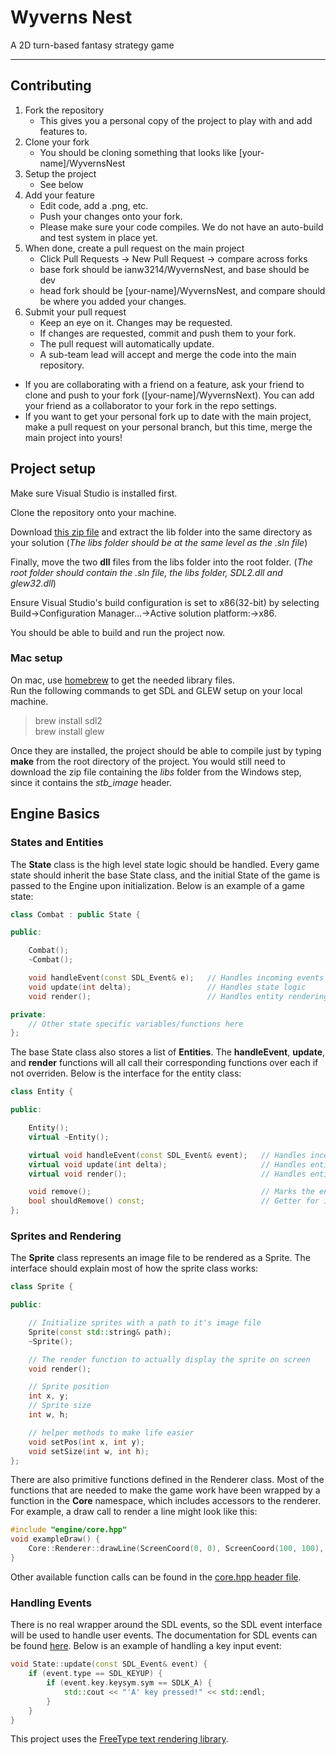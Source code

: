 # Wyverns Nest

A 2D turn-based fantasy strategy game

***

## Contributing

1. Fork the repository
    * This gives you a personal copy of the project to play with and add features to.
2. Clone your fork
    * You should be cloning something that looks like [your-name]/WyvernsNest
3. Setup the project
    * See below
4. Add your feature
    * Edit code, add a .png, etc.
    * Push your changes onto your fork.
    * Please make sure your code compiles. We do not have an auto-build and test system in place yet.
5. When done, create a pull request on the main project
    * Click Pull Requests -> New Pull Request -> compare across forks
    * base fork should be ianw3214/WyvernsNest, and base should be dev
    * head fork should be [your-name]/WyvernsNest, and compare should be where you added your changes.
6. Submit your pull request
    * Keep an eye on it. Changes may be requested.
    * If changes are requested, commit and push them to your fork.
    * The pull request will automatically update.
    * A sub-team lead will accept and merge the code into the main repository.
    
* If you are collaborating with a friend on a feature, ask your friend to clone and push to your fork ([your-name]/WyvernsNext). You can add your friend as a collaborator to your fork in the repo settings.
* If you want to get your personal fork up to date with the main project, make a pull request on your personal branch, but this time, merge the main project into yours!

## Project setup

Make sure Visual Studio is installed first.

Clone the repository onto your machine.

Download [this zip file](https://drive.google.com/file/d/1hAXUjqF0_p8v5UdK9ET0I-kugZknO9Fi/view?usp=sharing) and extract the lib folder into the same directory as your solution (*The libs folder should be at the same level as the .sln file*)

Finally, move the two **dll** files from the libs folder into the root folder. (*The root folder should contain the .sln file, the libs folder, SDL2.dll and glew32.dll*)

Ensure Visual Studio's build configuration is set to x86(32-bit) by selecting Build->Configuration Manager...->Active solution platform:->x86.

You should be able to build and run the project now.

### Mac setup

On mac, use [homebrew](https://brew.sh/) to get the needed library files.  
Run the following commands to get SDL and GLEW setup on your local machine.

> brew install sdl2  
> brew install glew

Once they are installed, the project should be able to compile just by typing **make** from the root directory of the project. You would still need to download the zip file containing the *libs* folder from the Windows step, since it contains the *stb_image* header.

## Engine Basics

### States and Entities

The **State** class is the high level state logic should be handled. Every game state should inherit the base State class, and the initial State of the game is passed to the Engine upon initialization. Below is an example of a game state:

```c++
class Combat : public State {

public:

    Combat();
    ~Combat();

    void handleEvent(const SDL_Event& e);   // Handles incoming events
    void update(int delta);                 // Handles state logic
    void render();                          // Handles entity rendering

private:
    // Other state specific variables/functions here
};
```

The base State class also stores a list of **Entities**. The **handleEvent**, **update**, and **render** functions will all call their corresponding functions over each if not overriden. Below is the interface for the entity class:

```c++
class Entity {

public:

    Entity();
    virtual ~Entity();

    virtual void handleEvent(const SDL_Event& event);   // Handles incoming events
    virtual void update(int delta);                     // Handles entity logic
    virtual void render();                              // Handles entity rendering

    void remove();                                      // Marks the entity for removing
    bool shouldRemove() const;                          // Getter for if the entity is removed
};
```

### Sprites and Rendering

The **Sprite** class represents an image file to be rendered as a Sprite. The interface should explain most of how the sprite class works:

```c++
class Sprite {

public:

    // Initialize sprites with a path to it's image file
    Sprite(const std::string& path);
    ~Sprite();

    // The render function to actually display the sprite on screen
    void render();

    // Sprite position
    int x, y;
    // Sprite size
    int w, h;

    // helper methods to make life easier
    void setPos(int x, int y);
    void setSize(int w, int h);
};
```

There are also primitive functions defined in the Renderer class. Most of the functions that are needed to make the game work have been wrapped by a function in the **Core** namespace, which includes accessors to the renderer. For example, a draw call to render a line might look like this:

```c++
#include "engine/core.hpp"
void exampleDraw() {
    Core::Renderer::drawLine(ScreenCoord(0, 0), ScreenCoord(100, 100), Colour(1.f, 0.f, 0.f));
}
```

Other available function calls can be found in the [core.hpp header file](https://github.com/ianw3214/WyvernsNest/blob/master/src/engine/core.hpp).

### Handling Events

There is no real wrapper around the SDL events, so the SDL event interface will be used to handle user events. The documentation for SDL events can be found [here](https://wiki.libsdl.org/SDL_Event). Below is an example of handling a key input event:

```c++
void State::update(const SDL_Event& event) {
    if (event.type == SDL_KEYUP) {
        if (event.key.keysym.sym == SDLK_A) {
            std::cout << "'A' key pressed!" << std::endl;
        }
    }
}
```


This project uses the [FreeType text rendering library](https://www.freetype.org/).